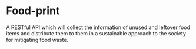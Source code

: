 # Food-print
A RESTful API which will collect the information of unused and leftover food items and distribute them to them in a sustainable approach to the society for mitigating food waste. 
